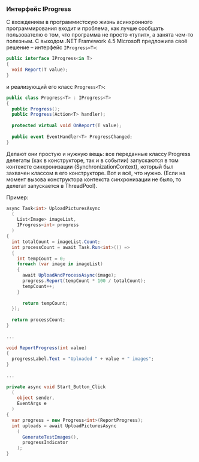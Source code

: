 ﻿### Интерфейс IProgress

С вхождением в программистскую жизнь асинхронного программирования входит и проблема, как лучше сообщать пользователю о том, что программа не просто «тупит», а занята чем-то полезным. С выходом .NET Framework 4.5 Microsoft предложила своё решение – интерфейс `IProgress<T>`:

```csharp
public interface IProgress<in T>
{
  void Report(T value);
}
```

и реализующий его класс `Progress<T>`:

```csharp
public class Progress<T> : IProgress<T>
{
  public Progress();
  public Progress(Action<T> handler);
 
  protected virtual void OnReport(T value);
 
  public event EventHandler<T> ProgressChanged;
}
```

Делают они простую и нужную вещь: все переданные классу Progress делегаты (как в конструкторе, так и в событии) запускаются в том контексте синхронизации (SynchronizationContext), который был захвачен классом в его конструкторе. Вот и всё, что нужно. (Если на момент вызова конструктора контекста синхронизации не было, то делегат запускается в ThreadPool).

Пример:

```csharp
async Task<int> UploadPicturesAsync
  (
    List<Image> imageList,
    IProgress<int> progress
  )
{
  int totalCount = imageList.Count;
  int processCount = await Task.Run<int>(() =>
  {
    int tempCount = 0;
    foreach (var image in imageList)
    {
      await UploadAndProcessAsync(image);
      progress.Report(tempCount * 100 / totalCount);
      tempCount++;
    }
 
      return tempCount;
  });
   
  return processCount;
}
 
...
 
void ReportProgress(int value)
{
  progressLabel.Text = "Uploaded " + value + " images";
}
 
...
 
private async void Start_Button_Click
  (
    object sender, 
    EventArgs e
  )
{
  var progress = new Progress<int>(ReportProgress);
  int uploads = await UploadPicturesAsync
    (
      GenerateTestImages(),
      progressIndicator
    );
}
```


